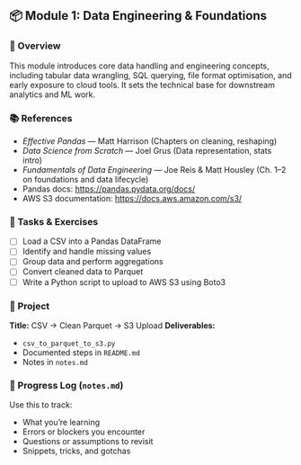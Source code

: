 ## 📦 Module 1: Data Engineering & Foundations

### 🧠 Overview
This module introduces core data handling and engineering concepts, including tabular data wrangling, SQL querying, file format optimisation, and early exposure to cloud tools. It sets the technical base for downstream analytics and ML work.

### 📚 References
- *Effective Pandas* — Matt Harrison (Chapters on cleaning, reshaping)
- *Data Science from Scratch* — Joel Grus (Data representation, stats intro)
- *Fundamentals of Data Engineering* — Joe Reis & Matt Housley (Ch. 1–2 on foundations and data lifecycle)
- Pandas docs: https://pandas.pydata.org/docs/
- AWS S3 documentation: https://docs.aws.amazon.com/s3/

### 🧪 Tasks & Exercises
- [ ] Load a CSV into a Pandas DataFrame
- [ ] Identify and handle missing values
- [ ] Group data and perform aggregations
- [ ] Convert cleaned data to Parquet
- [ ] Write a Python script to upload to AWS S3 using Boto3

### 📄 Project
**Title:** CSV → Clean Parquet → S3 Upload
**Deliverables:**
- `csv_to_parquet_to_s3.py`
- Documented steps in `README.md`
- Notes in `notes.md`

### 📝 Progress Log (`notes.md`)
Use this to track:
- What you’re learning
- Errors or blockers you encounter
- Questions or assumptions to revisit
- Snippets, tricks, and gotchas
